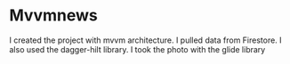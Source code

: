 # Mvvmnews
I created the project with mvvm architecture. I pulled data from Firestore. I also used the dagger-hilt library. I took the photo with the glide library
